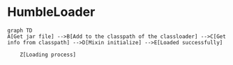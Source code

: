 # HumbleLoader


```mermaid
graph TD
A[Get jar file] -->B[Add to the classpath of the classloader] -->C[Get info from classpath] -->D[Mixin initialize] -->E[Loaded successfully] 

    Z[Loading process]
```
